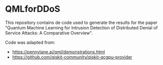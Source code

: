 # QMLforDDoS

This repository contains de code used to generate the results for the paper "Quantum Machine Learning for Intrusion Detection of Distributed Denial of Service Attacks: A Comparative Overview".

Code was adapted from:
- https://pennylane.ai/qml/demonstrations.html
- https://github.com/qiskit-community/qiskit-qcgpu-provider
